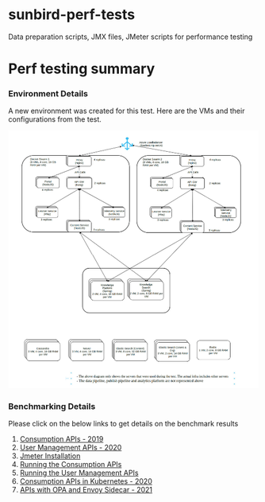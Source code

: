 # sunbird-perf-tests
Data preparation scripts, JMX files, JMeter scripts for performance testing

# Perf testing summary

### **Environment Details**

A new environment was created for this test. Here are the VMs and their configurations from the test.

![Infra View](https://github.com/Sunbird-Ed/sunbird-perf-tests/blob/master/images/LoadTestInfra.jpg)


### Benchmarking Details

Please click on the below links to get details on the benchmark results
1. [Consumption APIs - 2019](consumption-api.md)
2. [User Management APIs - 2020](user-management-apis.md)
3. [Jmeter Installation](jmeter-installtion.md)
4. [Running the Consumption APIs](run-consumption-api.md)
5. [Running the User Management APIs](run-user-mgm-api.md)
6. [Consumption APIs in Kubernetes - 2020](consumption-api-kube.md)
7. [APIs with OPA and Envoy Sidecar - 2021 ](apis-opa-envoy.md)